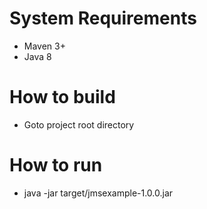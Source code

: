 # System Requirements

- Maven 3+
- Java 8

# How to build
- Goto project root directory

# How to run
- java -jar target/jmsexample-1.0.0.jar
